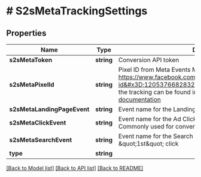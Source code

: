 # # S2sMetaTrackingSettings

## Properties

Name | Type | Description | Notes
------------ | ------------- | ------------- | -------------
**s2sMetaToken** | **string** | Conversion API token | [optional]
**s2sMetaPixelId** | **string** | Pixel ID from Meta Events Manager. See for more details: https://www.facebook.com/business/help/952192354843755?id&#x3D;1205376682832142  More details on how to set up the tracking can be found in the [Meta conversion tracking API documentation](https://developers.facebook.com/docs/marketing-api/conversions-api/get-started/) | [optional]
**s2sMetaLandingPageEvent** | **string** | Event name for the Landing Visit event | [optional]
**s2sMetaClickEvent** | **string** | Event name for the Ad Click or \&quot;2nd\&quot; click event. Commonly used for conversion tracking | [optional]
**s2sMetaSearchEvent** | **string** | Event name for the Search event. Can be used for tracking \&quot;1st\&quot; click | [optional]
**type** | **string** |  |

[[Back to Model list]](../../README.md#models) [[Back to API list]](../../README.md#endpoints) [[Back to README]](../../README.md)
